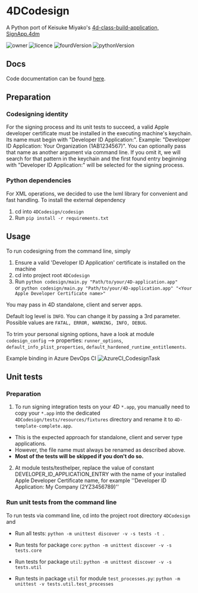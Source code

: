 # 4DCodesign
A Python port of Keisuke Miyako's [4d-class-build-application, SignApp.4dm](https://github.com/miyako/4d-class-build-application/blob/main/Project/Sources/Classes/SignApp.4dm) <br>

![owner](https://img.shields.io/badge/%C2%A9-knk%20Business%20Software%20AG-orange)
![licence](https://img.shields.io/badge/license-MIT-brightgreen)
![fourdVersion](https://img.shields.io/badge/4D%20compatibility-v19R4%2B-blue)
![pythonVersion](https://img.shields.io/badge/Python-3.10-blue)

## Docs
Code documentation can be found [here](https://dbyte.github.io/4DCodesign/).

## Preparation
### Codesigning identity
For the signing process and its unit tests to succeed, a valid Apple developer certificate must be installed in the executing machine's keychain.
Its name must begin with "Developer ID Application:". Example: "Developer ID Application: Your Organization (1AB1234567)".
You can optionally pass that name as another argument via command line.
If you omit it, we will search for that pattern in the keychain and the first found entry beginning with "Developer ID Application:" will be selected for the signing process.

### Python dependencies
For XML operations, we decided to use the lxml library for convenient and fast handling.
To install the external dependency

1. cd into ```4DCodesign/codesign```
2. Run ```pip install -r requirements.txt```

## Usage
To run codesigning from the command line, simply

1. Ensure a valid 'Developer ID Application' certificate is installed on the machine
2. cd into project root ```4DCodesign```
3. Run ```python codesign/main.py "Path/to/your/4D-application.app"```<br>
   or
   ```python codesign/main.py "Path/to/your/4D-application.app" "<Your Apple Developer Certificate name>"```

You may pass in 4D standalone, client and server apps.

Default log level is ```INFO```. You can change it by passing a 3rd parameter.
Possible values are ```FATAL, ERROR, WARNING, INFO, DEBUG```.

To trim your personal signing options, have a look at module ```codesign_config``` -->
properties: ```runner_options```, ```default_info_plist_properties```, ```default_hardened_runtime_entitlements```.

Example binding in Azure DevOps CI
![AzureCI_CodesignTask](https://user-images.githubusercontent.com/41309806/171674038-c65a594b-375d-4de7-af1a-67951ed6d9ee.png)

## Unit tests
### Preparation
1. To run signing integration tests on your 4D `*.app`, you manually need to copy your `*.app` into the dedicated
`4DCodesign/tests/resources/fixtures` directory and rename it to `4D-template-complete.app`.

- This is the expected approach for standalone, client and server type applications. <br>
- However, the file name must always be renamed as described above. <br>
- **Most of the tests will be skipped if you don't do so.**

2. At module tests/testhelper, replace the value of constant DEVELOPER_ID_APPLICATION_ENTRY with the name of your installed
Apple Developer Certificate name, for example ''Developer ID Application: My Company (2YZ3456789)''

### Run unit tests from the command line
To run tests via command line, cd into the project root directory ```4DCodesign``` and

- Run all tests:
  ```python -m unittest discover -v -s tests -t .```

- Run tests for package `core`:
  ```python -m unittest discover -v -s tests.core```

- Run tests for package `util`:
  ```python -m unittest discover -v -s tests.util```

- Run tests in package `util` for module `test_processes.py`:
  ```python -m unittest -v tests.util.test_processes```
